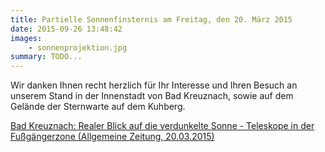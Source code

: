 ```yaml
---
title: Partielle Sonnenfinsternis am Freitag, den 20. März 2015
date: 2015-09-26 13:48:42
images: 
    - sonnenprojektion.jpg
summary: TODO...
---
```

Wir danken Ihnen recht herzlich für Ihr Interesse und Ihren Besuch an unserem Stand in der Innenstadt von Bad Kreuznach, sowie auf dem Gelände der Sternwarte auf dem Kuhberg.

[Bad Kreuznach: Realer Blick auf die verdunkelte Sonne - Teleskope in der Fußgängerzone (Allgemeine Zeitung, 20.03.2015)](http://www.allgemeine-zeitung.de/lokales/bad-kreuznach/stadt-bad-kreuznach/bad-kreuznach-realer-blick-auf-die-verdunkelte-sonne-teleskope-in-der-fussgaengerzone_15120462.htm)